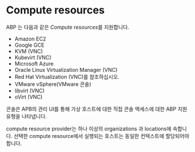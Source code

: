 # Compute resources

ABP 는 다음과 같은 *Compute resources*를 지원합니다.

- Amazon EC2
- Google GCE
- KVM (VNC)
- Kubevirt (VNC)
- Microsoft Azure
- Oracle Linux Virtualization Manager (VNC)
- Red Hat Virtualization (VNC)를 참조하십시오.
- VMware vSphere(VMware 콘솔)
- libvirt (VNC)
- oVirt (VNC)

콘솔은 APB의 관리 UI를 통해 가상 호스트에 대한 직접 콘솔 액세스에 대한 ABP 지원 유형을 나타냅니다.

compute resource provider는 하나 이상의 organizations 과 locations에 속합니다. 선택한 compute resource에서 실행되는 호스트는 동일한 컨텍스트에 할당되어야 합니다.
